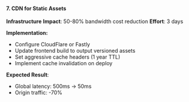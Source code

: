 #### 7. CDN for Static Assets

**Infrastructure**
**Impact**: 50-80% bandwidth cost reduction
**Effort**: 3 days

**Implementation:**

- Configure CloudFlare or Fastly
- Update frontend build to output versioned assets
- Set aggressive cache headers (1 year TTL)
- Implement cache invalidation on deploy

**Expected Result**:

- Global latency: 500ms → 50ms
- Origin traffic: -70%

